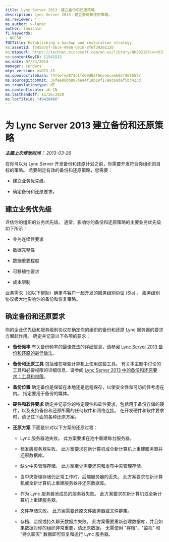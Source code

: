 ```yaml
---
title: Lync Server 2013：建立备份和还原策略
description: Lync Server 2013：建立备份和还原策略。
ms.reviewer: ''
ms.author: v-lanac
author: lanachin
f1.keywords:
- NOCSH
TOCTitle: Establishing a backup and restoration strategy
ms:assetid: f545a75f-bbc4-4968-b510-8f6f3920112b
ms:mtpsurl: https://technet.microsoft.com/en-us/library/Hh202195(v=OCS.15)
ms:contentKeyID: 51541532
ms.date: 07/23/2014
manager: serdars
mtps_version: v=OCS.15
ms.openlocfilehash: f4fdefed873d1fd69d82f8ecebceeb92f06f65f7
ms.sourcegitcommit: 36fee89bb887bea4f18b19f17a8c69daf5bc423d
ms.translationtype: MT
ms.contentlocale: zh-CN
ms.lasthandoff: 11/26/2020
ms.locfileid: "49428466"
---
```

# <a name="establishing-a-backup-and-restoration-strategy-for-lync-server-2013"></a>为 Lync Server 2013 建立备份和还原策略

<div data-xmlns="http://www.w3.org/1999/xhtml">

<div class="topic" data-xmlns="http://www.w3.org/1999/xhtml" data-msxsl="urn:schemas-microsoft-com:xslt" data-cs="https://msdn.microsoft.com/">

<div data-asp="https://msdn2.microsoft.com/asp">



</div>

<div id="mainSection">

<div id="mainBody">

<span> </span>

_**主题上次修改时间：** 2013-03-26_

在你可以为 Lync Server 开发备份和还原计划之前，你需要开发符合你组织的目标的策略。 若要制定有效的备份和还原策略，您需要：

  - 建立业务优先级。

  - 确定备份和还原要求。

<div>

## <a name="establishing-business-priorities"></a>建立业务优先级

评估你的组织的业务优先级。 通常，影响你的备份和还原策略的主要业务优先级如下所示：

  - 业务连续性要求

  - 数据完整性

  - 数据重要程度

  - 可移植性要求

  - 成本限制

业务需求（如以下帮助）确定与客户一起开发的服务级别协议 (Sla) 。 服务级别协议极大地影响你的备份和恢复策略。

</div>

<div>

## <a name="identifying-backup-and-restoration-requirements"></a>确定备份和还原要求

你的企业优先级和服务级别协议在确定你的组织的备份和还原 Lync 服务器的要求方面起作用。 确定并记录以下各项的要求：

  - **备份频率**   有关备份频率的最佳做法的详细信息，请参阅 [Lync Server 2013 备份和还原的最佳做法](lync-server-2013-best-practices-for-backup-and-restoration.md)。

  - **备份和还原工具**   包括谁在哪些计算机上使用这些工具。 有关本主题中讨论的工具和必要权限的详细信息，请参阅 [Lync Server 2013 中的备份和还原要求：工具和权限](lync-server-2013-backup-and-restoration-requirements-tools-and-permissions.md)。

  - **备份位置**   确定备份是保留在本地还是远程保存，以使安全性和可访问性考虑在内。 指定要用于备份的媒体。

  - **硬件和软件要求**   确定并记录你的特定硬件和软件要求，包括用于备份存储的硬件，以及支持备份和还原所需的任何软件和网络连接。 在开发硬件和软件要求时，请记住下面的各种还原方案。

  - **还原方案**   下面是针对以下方案的还原过程：
    
      - Lync 服务器池失败。 此方案要求在池中重建每台服务器。
    
      - 标准版服务器失败。 此方案要求在新计算机或全新计算机上重建服务器并还原数据库。
    
      - 缺少中央管理存储。 此方案至少需要还原和发布中央管理存储。
    
      - 当中央管理存储仍正常工作时，后端服务器的丢失。 此方案要求在新计算机或全新计算机上重建服务器并还原数据库。
    
      - 作为 Lync 服务器池成员的服务器失败。 此方案要求在新计算机或全新计算机上重建服务器。
    
      - 文件存储失败。 此方案需要还原文件服务器或文件群集。
    
      - 存档、监视或持久聊天数据库失败。 此方案需要重新创建数据库，并且如果数据对你的组织非常重要，请还原数据。 无需使用 "存档"、"监视" 和 "持久聊天" 数据即可恢复和运行 Lync 服务器。

</div>

</div>

<span> </span>

</div>

</div>

</div>

